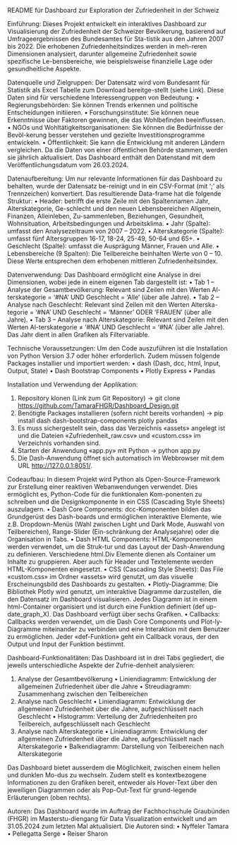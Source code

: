 README für Dashboard zur Exploration der Zufriedenheit in der Schweiz

Einführung:
Dieses Projekt entwickelt ein interaktives Dashboard zur Visualisierung der Zufriedenheit der Schweizer Bevölkerung, basierend auf Umfrageergebnissen des Bundesamtes für Sta-tistik aus den Jahren 2007 bis 2022. Die erhobenen Zufriedenheitsindizes werden in meh-reren Dimensionen analysiert, darunter allgemeine Zufriedenheit sowie spezifische Le-bensbereiche, wie beispielsweise finanzielle Lage oder gesundheitliche Aspekte.

Datenquelle und Zielgruppen:
Der Datensatz wird vom Bundesamt für Statistik als Excel Tabelle zum Download bereitge-stellt (siehe Link). Diese Daten sind für verschiedene Interessengruppen von 
Bedeutung:
•	Regierungsbehörden: Sie können Trends erkennen und politische Entscheidungen initiieren.
•	Forschungsinstitute: Sie können neue Erkenntnisse über Faktoren gewinnen, die das Wohlbefinden beeinflussen.
•	NGOs und Wohltätigkeitsorganisationen: Sie können die Bedürfnisse der Bevöl-kerung besser verstehen und gezielte Investitionsprogramme entwickeln.
•	Öffentlichkeit: Sie kann die Entwicklung mit anderen Ländern vergleichen.
Da die Daten von einer öffentlichen Behörde stammen, werden sie jährlich aktualisiert. Das Dashboard enthält den Datenstand mit dem Veröffentlichungsdatum vom 26.03.2024.

Datenaufbereitung:
Um nur relevante Informationen für das Dashboard zu behalten, wurde der Datensatz be-reinigt und in ein CSV-Format (mit ‘;’ als Trennzeichen) konvertiert. Das resultierende Data-frame hat die folgende Struktur:
•	Header: betrifft die erste Zeile mit den Spaltennamen Jahr, Alterskategorie, Ge-schlecht und den neuen Lebensbereichen Allgemein, Finanzen, Alleinleben, Zu-sammenleben, Beziehungen, Gesundheit, Wohnsituation, Arbeitsbedingungen und Arbeitsklima.
•	Jahr (Spalte): umfasst den Analysezeitraum von 2007 – 2022.
•	Alterskategorie (Spalte): umfasst fünf Altersgruppen 16-17, 18-24, 25-49, 50-64 und 65+.
•	Geschlecht (Spalte): umfasst die Ausprägung Männer, Frauen und Alle.
•	Lebensbereiche (9 Spalten): Die Teilbereiche beinhalten Werte von 0 – 10. Diese Werte entsprechen dem erhobenen mittleren Zufriedenheitsindex.

Datenverwendung:
Das Dashboard ermöglicht eine Analyse in drei Dimensionen, wobei jede in einem eigenen Tab dargestellt ist:
•	Tab 1 – Analyse der Gesamtbevölkerung: Relevant sind Zeilen mit den Werten Al-terskategorie = ‘#NA’ UND Geschlecht = ‘Alle’ (über alle Jahre).
•	Tab 2 – Analyse nach Geschlecht: Relevant sind Zeilen mit den Werten Alterska-tegorie = ‘#NA’ UND Geschlecht = ‘Männer’ ODER ‘FRAUEN’ (über alle Jahre).
•	Tab 3 – Analyse nach Alterskategorie: Relevant sind Zeilen mit den Werten Al-terskategorie ≠ ‘#NA’ UND Geschlecht = ‘#NA’ (über alle Jahre).
Das Jahr dient in allen Grafiken als Filtervariable.

Technische Voraussetzungen:
Um den Code auszuführen ist die Installation von Python Version 3.7 oder höher erforderlich. Zudem müssen folgende Packages installier und importiert werden:
•	dash (Dash, dcc, html, Input, Output, State)
•	Dash Bootstrap Components
•	Plotly Express
•	Pandas

Installation und Verwendung der Applikation:
1.	Repository klonen (Link zum Git Repository) -> git clone <https://github.com/TamaraFHGR/Dashboard_Design.git>
2.	Benötigte Packages installieren (sofern nicht bereits vorhanden) -> pip install dash dash-bootstrap-components plotly pandas
3.	Es muss sichergestellt sein, dass das Verzeichnis «assets» angelegt ist und die Dateien «Zufriedenheit_raw.csv» und «custom.css» im Verzeichnis vorhanden sind.
4.	Starten der Anwendung «app.py» mit Python -> python app.py
5.	Die Dash-Anwendung öffnet sich automatisch im Webbrowser mit dem URL http://127.0.0.1:8051/.

Codeaufbau:
In diesem Projekt wird Python als Open-Source-Framework zur Erstellung einer reaktiven Webanwendungen verwendet. Dies ermöglicht es, Python-Code für die funktionalen Kom-ponenten zu schreiben und die Designkomponente in ein CSS (Cascading Style Sheets) auszulagern.
•	Dash Core Components: dcc-Komponenten bilden das Grundgerüst des Dash-boards und ermöglichen interaktive Elemente, wie z.B. Dropdown-Menüs (Wahl zwischen Light und Dark Mode, Auswahl von Teilbereichen), Range-Slider (Ein-schränkung der Analysejahre) oder die Organisation in Tabs.
•	Dash HTML Components: HTML-Komponenten werden verwendet, um die Struk-tur und das Layout der Dash-Anwendung zu definieren. Verschiedene html.Div Elemente dienen als Container um Inhalte zu gruppieren. Aber auch für Header und Textelemente werden HTML-Komponenten eingesetzt.
•	CSS (Cascading Style Sheets): Das File «custom.css» im Ordner «assets» wird genutzt, um das visuelle Erscheinungsbild des Dashboards zu gestalten.
•	Plotly-Diagramme: Die Bibliothek Plotly wird genutzt, um interaktive Diagramme darzustellen, die den Datensatz im Dashboard visualisieren. Jedes Diagramm ist in einem html-Container organisiert und ist durch eine Funktion definiert (def up-date_graph_X). Das Dashboard verfügt über sechs Grafiken.
•	Callbacks: Callbacks werden verwendet, um die Dash Core Components und Plot-ly-Diagramme miteinander zu verbinden und eine Interaktion mit dem Benutzer zu ermöglichen. Jeder «def-Funktion» geht ein Callback voraus, der den Output und Input der Funktion bestimmt.

Dashboard-Funktionalitäten:
Das Dashboard ist in drei Tabs gegliedert, die jeweils unterschiedliche Aspekte der Zufrie-denheit analysieren:
1.	Analyse der Gesamtbevölkerung
•	Liniendiagramm: Entwicklung der allgemeinen Zufriedenheit über die Jahre
•	Streudiagramm: Zusammenhang zwischen den Teilbereichen
2.	Analyse nach Geschlecht
•	Liniendiagramm: Entwicklung der allgemeinen Zufriedenheit über die Jahre, aufgeschlüsselt nach Geschlecht
•	Histogramm: Verteilung der Zufriedenheiten pro Teilbereich, aufgeschlüsselt nach Geschlecht
3.	Analyse nach Alterskategorie
•	Liniendiagramm: Entwicklung der allgemeinen Zufriedenheit über die Jahre, aufgeschlüsselt nach Alterskategorie
•	Balkendiagramm: Darstellung von Teilbereichen nach Alterskategorie

Das Dashboard bietet ausserdem die Möglichkeit, zwischen einem hellen und dunklen Mo-dus zu wechseln. Zudem stellt es kontextbezogene Informationen zu den Grafiken bereit, entweder als Hover-Text über den jeweiligen Diagrammen oder als Pop-Out-Text für grund-legende Erläuterungen (oben rechts).

Autoren:
Das Dashboard wurde im Auftrag der Fachhochschule Graubünden (FHGR) im Masterstu-diengang für Data Visualization entwickelt und am 31.05.2024 zum letzten Mal aktualisiert. Die Autoren sind:
•	Nyffeler Tamara
•	Pellegatta Serge
•	Reiser Sharon
